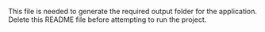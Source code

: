 This file is needed to generate the required output folder for the application.
Delete this README file before attempting to run the project.